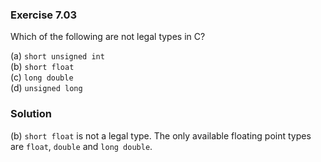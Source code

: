 ### Exercise 7.03
Which of the following are not legal types in C?

(a) `short unsigned int`  
(b) `short float`  
(c) `long double`  
(d) `unsigned long`

### Solution

(b) `short float` is not a legal type. The only available floating point types
are `float`, `double` and `long double`.

